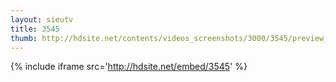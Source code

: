 ```yaml
---
layout: sieutv
title: 3545
thumb: http://hdsite.net/contents/videos_screenshots/3000/3545/preview_360p.mp4.jpg
---
```

{% include iframe src='http://hdsite.net/embed/3545' %}
 
